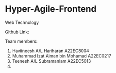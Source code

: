 # Hyper-Agile-Frontend
Web Technology

Github Link: 

Team members:
1. Haviineesh A/L Hariharan A22EC8004
2. Muhammad Izat Aiman bin Mohamad A22EC0217
3. Teenesh A/L Subramaniam A22EC5013
4. 








